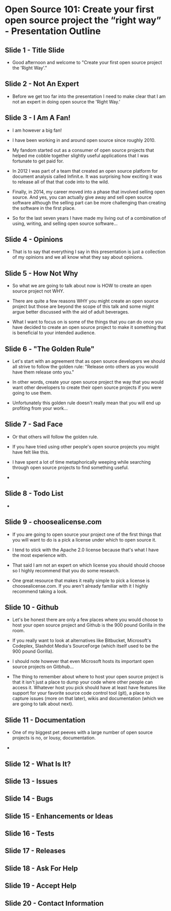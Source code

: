 # Open Source 101: Create your first open source project the “right way” - Presentation Outline



## Slide 1 - Title Slide

* Good afternoon and welcome to "Create your first open source project the 'Right Way'."

## Slide 2 - Not An Expert

* Before we get too far into the presentation I need to make clear that I am not an expert in doing open source the 'Right Way.'

## Slide 3 - I Am A Fan!

* I am however a big fan!

* I have been working in and around open source since roughly 2010. 

* My fandom started out as a consumer of open source projects that helped me cobble together slightly useful applications that I was fortunate to get paid for.

* In 2012 I was part of a team that created an open source platform for document analysis called Infinit.e. It was surprising how exciting it was to release all of that that code into to the wild.

* Finally, in 2014, my career moved into a phase that involved selling open source. And yes, you can actually give away and sell open source software although the selling part can be more challenging than creating the software in the first place.

*  So for the last seven years I have made my living out of a combination of using, writing, and selling open source software...

## Slide 4 - Opinions

* That is to say that everything I say in this presentation is just a collection of my opinions and we all know what they say about opinions.

## Slide 5 - How Not Why

* So what we are going to talk about now is HOW to create an open source project not WHY.

* There are quite a few reasons WHY you might create an open source project but those are beyond the scope of this talk and some might argue better discussed with the aid of adult beverages.

* What I want to focus on is some of the things that you can do once you have decided to create an open source project to make it something that is beneficial to your intended audience.

## Slide 6 - "The Golden Rule"

* Let's start with an agreement that as open source developers we should all strive to follow the golden rule: "Release onto others as you would have them release onto you."

* In other words, create your open source project the way that you would want other developers to create their open source projects if you were going to use them.

* Unfortunately this golden rule doesn't really mean that you will end up profiting from your work...

## Slide 7 - Sad Face

* Or that others will follow the golden rule.

* If you have tried using other people's open source projects you might have felt like this.

* I have spent a lot of time metaphorically weeping while searching through open source projects to find something useful.

* 

## Slide 8 - Todo List

* 

## Slide 9 - choosealicense.com

* If you are going to open source your project one of the first things that you will want to do is a pick a license under which to open source it.

* I tend to stick with the Apache 2.0 license because that's what I have the most experience with.

* That said I am not an expert on which license you should should choose so I highly recommend that you do some research.

* One great resource that makes it really simple to pick a license is choosealicense.com. If you aren't already familiar with it I highly recommend taking a look.

## Slide 10 - Github

* Let's be honest there are only a few places where you would choose to host your open source project and Github is the 900 pound Gorilla in the room.

* If you really want to look at alternatives like Bitbucket,  Microsoft's Codeplex, Slashdot Media's SourceForge (which itself used to be the 900 pound Gorilla). 

* I should note however that even Microsoft hosts its important open source projects on Gitbhub...

* The thing to remember about where to host your open source project is that it isn't just a place to dump your code where other people can access it. Whatever host you pick should have at least have features like support for your favorite source code control tool (git), a place to capture issues (more on that later), wikis and documentation (which we are going to talk about next).

## Slide 11 - Documentation

* One of my biggest pet peeves with a large number of open source projects is no, or lousy, documentation.

* 

## Slide 12 - What Is It?


## Slide 13 - Issues


## Slide 14 - Bugs


## Slide 15 - Enhancements or Ideas


## Slide 16 - Tests


## Slide 17 - Releases


## Slide 18 - Ask For Help


## Slide 19 - Accept Help


## Slide 20 - Contact Information 

